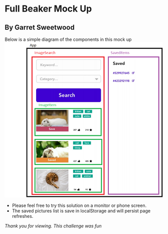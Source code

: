 # Full Beaker Mock Up

## By Garret Sweetwood

Below is a simple diagram of the components in this mock up
![diagram](./mock-up-diagram.PNG)

- Please feel free to try this solution on a monitor or phone screen.
- The saved pictures list is save in localStorage and will persist page refreshes.

_Thank you for viewing. This challenge was fun_
